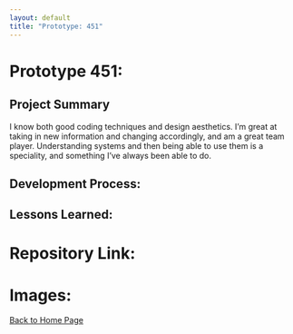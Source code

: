 ```yaml
---
layout: default
title: "Prototype: 451"
---
```

# Prototype 451:


## Project Summary

<p>
I know both good coding techniques and design aesthetics. I’m great at taking in new information and changing accordingly, and am a great team player. Understanding systems and then being able to use them is a speciality, and something I’ve always been able to do. 
</p>

## Development Process:

## Lessons Learned:

# Repository Link:

# Images:

[Back to Home Page](./)